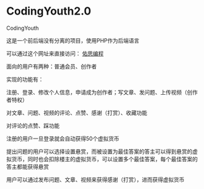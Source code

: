 # CodingYouth2.0
CodingYouth

这是一个前后端没有分离的项目，使用PHP作为后端语言

可以通过这个网址来直接访问：
[佑思编程](http://www.codingyouth.com)


面向的用户有两种：普通会员、创作者

实现的功能有：

注册、登录、修改个人信息，申请成为创作者；写文章、发问题、上传视频（创作者特权）

对文章、问题、视频的评论、点赞、感谢（打赏）、收藏功能

对评论的点赞、踩功能


注册的用户一旦登录就会自动获得50个虚拟货币

提出问题的用户可以选择设置悬赏，而被设置为最佳答案的答主可以得到悬赏的虚拟货币，同时也会扣除楼主的虚拟货币，可以设置多个最佳答案，每个最佳答案的答主都能获得悬赏

用户可以通过发布问题、文章、视频来获得感谢（打赏），进而获得虚拟货币
